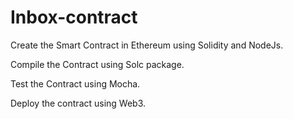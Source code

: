 # Inbox-contract
Create the Smart Contract in Ethereum using Solidity and NodeJs.

Compile the Contract using Solc package.

Test the Contract using Mocha.

Deploy the contract using Web3.

